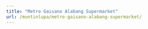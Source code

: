 ```yaml
---
title: "Metro Gaisano Alabang Supermarket"
url: /muntinlupa/metro-gaisano-alabang-supermarket/
---
```

